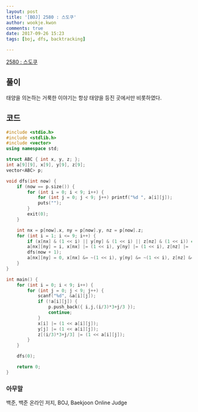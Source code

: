 ```yaml
---
layout: post
title: '[BOJ] 2580 : 스도쿠'
author: wookje.kwon
comments: true
date: 2017-09-26 15:23
tags: [boj, dfs, backtracking]

---
```


[2580 : 스도쿠](https://www.acmicpc.net/problem/2580)

## 풀이

태양을 의논하는 거룩한 이야기는 항상 태양을 등진 곳에서만 비롯하였다.

## 코드

```cpp
#include <stdio.h>
#include <stdlib.h>
#include <vector>
using namespace std;

struct ABC { int x, y, z; };
int a[9][9], x[9], y[9], z[9];
vector<ABC> p;

void dfs(int now) {
	if (now == p.size()) {
		for (int i = 0; i < 9; i++) {
			for (int j = 0; j < 9; j++) printf("%d ", a[i][j]);
			puts("");
		}
		exit(0);
	}

	int nx = p[now].x, ny = p[now].y, nz = p[now].z;
	for (int i = 1; i <= 9; i++) {
		if (x[nx] & (1 << i) || y[ny] & (1 << i) || z[nz] & (1 << i)) continue;
		a[nx][ny] = i, x[nx] |= (1 << i), y[ny] |= (1 << i), z[nz] |= (1 << i);
		dfs(now + 1);
		a[nx][ny] = 0, x[nx] &= ~(1 << i), y[ny] &= ~(1 << i), z[nz] &= ~(1 << i);
	}
}

int main() {
	for (int i = 0; i < 9; i++) {
		for (int j = 0; j < 9; j++) {
			scanf("%d", &a[i][j]);
			if (!a[i][j]) {
				p.push_back({ i,j,(i/3)*3+j/3 });
				continue;
			}
			x[i] |= (1 << a[i][j]);
			y[j] |= (1 << a[i][j]);
			z[(i/3)*3+j/3] |= (1 << a[i][j]);
		}
	}

	dfs(0);

	return 0;
}
```

### 아무말  
백준, 백준 온라인 저지, BOJ, Baekjoon Online Judge